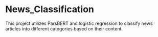# News_Classification
This project utilizes ParsBERT and logistic regression to classify news articles into different categories based on their content.
